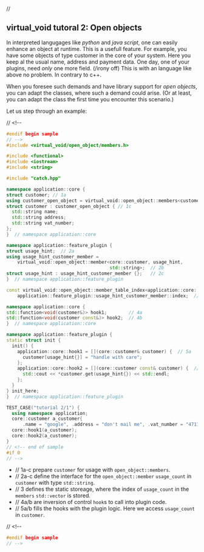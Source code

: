 ﻿// <!--
#if 0
// -->

<a name="t1"></a> 
## virtual_void tutoral 2: Open objects

In interpreted langugages like *python* and *java script*, one can easily enhance an object at runtime. 
This is a usefull feature.
For example, you have some objects of type customer in the core of your system.
Here you keep al the usual name, address and payment data.
One day, one of your plugins, need *only* one more field. (/irony off)
This is with an language like above no problem. 
In contrary to c++.

When you foresee such demands and have library support for *open objects*, you can adapt the classes, where such a demand could arise.
(Or at least, you can adapt the class the first time you encounter this scenario.)

Let us step through an example:

// <!--
```cpp
#endif begin sample
// -->
#include <virtual_void/open_object/members.h>

#include <functional>
#include <iostream>
#include <string>

#include "catch.hpp"

namespace application::core {
struct customer; // 1a
using customer_open_object = virtual_void::open_object::members<customer>;  // 1b
struct customer : customer_open_object { // 1c
  std::string name;
  std::string address;
  std::string vat_number;
};
}  // namespace application::core

namespace application::feature_plugin {
struct usage_hint;  // 2a
using usage_hint_customer_member =
    virtual_void::open_object::member<core::customer, usage_hint,
                                      std::string>;  // 2b
struct usage_hint : usage_hint_customer_member {};   // 2c
}  // namespace application::feature_plugin

const virtual_void::open_object::member_table_index<application::core::customer>
    application::feature_plugin::usage_hint_customer_member::index;  // 3

namespace application::core {
std::function<void(customer&)> hook1;        // 4a
std::function<void(customer const&)> hook2;  // 4b
}  // namespace application::core

namespace application::feature_plugin {
static struct init {
  init() {
    application::core::hook1 = [](core::customer& customer) {  // 5a
      customer[usage_hint{}] = "handle with care";
    };
    application::core::hook2 = [](core::customer const& customer) {  // 5b
      std::cout << *customer.get(usage_hint{}) << std::endl;
    };
  }
} init_here;
}  // namespace application::feature_plugin

TEST_CASE("tutorial 2/1") {
  using namespace application;
  core::customer a_customer{
      .name = "google", .address = "don't mail me", .vat_number = "4711"};
  core::hook1(a_customer);
  core::hook2(a_customer);
}
// <!-- end of sample
#if 0
// -->
```

- // 1a-c prepare ``customer`` for usage with ``open_object::members``.
- // 2a-c define the interface for the ``open_object::member`` ``usage_count`` in ``customer`` with type ``std::string``.
- // 3 defines the static storeage, where the index of ``usage_count`` in the ``members`` ``std::vector`` is stored.
- // 4a/b are inversion of control ``hook``s to call into plugin code.
- // 5a/b fills the hooks with the plugin logic. Here we access ``usage_count`` in ``customer``.

// <!--
```cpp
#endif begin sample
// -->


